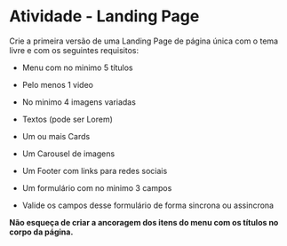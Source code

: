 # Atividade - Landing Page

Crie a primeira versão de uma Landing Page de página única com o tema livre e com os seguintes requisitos:

- Menu com no minimo 5 títulos

- Pelo menos 1 video

- No minimo 4 imagens variadas

- Textos (pode ser Lorem)

- Um ou mais Cards

- Um Carousel de imagens

- Um Footer com links para redes sociais

- Um formulário com no minimo 3 campos

- Valide os campos desse formulário de forma sincrona ou assincrona

**Não esqueça de criar a ancoragem dos itens do menu com os títulos no corpo da página.**





